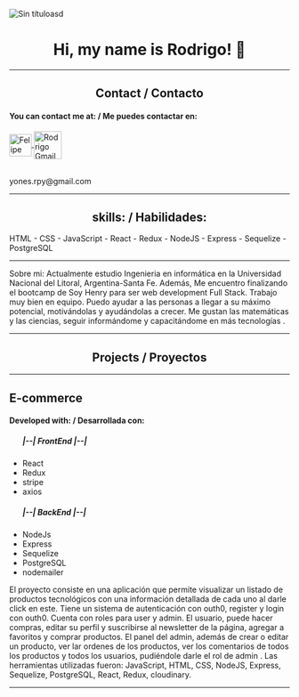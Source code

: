 ![Sin títuloasd](https://user-images.githubusercontent.com/101951428/184951260-b437f98b-af40-4145-ac82-f8944a898cf3.png)

<h1 align="center"> Hi, my name is Rodrigo! 👋</h1>
<hr/>
<h2 align="center"> Contact / Contacto </h2>

<h4> You can contact me at: / Me puedes contactar en: </h4>

<div>
    <a href="https://www.linkedin.com/in/rodrigo-perez-yones/">
      <img align="center" src="https://www.vectorlogo.zone/logos/linkedin/linkedin-icon.svg" alt="Felipe Ciro LinkedIn Profile" height="40" width="40" />
      </a>
    <a href="mailto:yones.rpy@gmail.com">
     <img align="center" src="https://www.vectorlogo.zone/logos/gmail/gmail-icon.svg" alt="Rodrigo Gmail" height="50" width="50" />
     </a>
<div/>
<br/>
<p><label>yones.rpy@gmail.com</label></p>
    
<hr/>
  <h2 align="center">skills: / Habilidades: </h2>
 <p><label>  HTML - CSS - JavaScript - React - Redux - NodeJS - Express - Sequelize - PostgreSQL </label></p>
 <hr/>
  <div>
  <p>
    Sobre mi:
    Actualmente estudio Ingenieria en informática en la Universidad Nacional del Litoral, Argentina-Santa Fe. Además,
    Me encuentro finalizando el bootcamp de Soy Henry para ser web development Full Stack.
    Trabajo muy bien en equipo.
    Puedo ayudar a las personas a llegar a su máximo potencial, motivándolas y ayudándolas a crecer. 
    Me gustan las matemáticas y las ciencias, seguir informándome y capacitándome en más tecnologías .
  </p>
</div>
  <hr/>
<h2 align="center">Projects / Proyectos</h2>
<hr/>
  <h2> E-commerce </h2>

<h4> Developed with: / Desarrollada con: </h4>
<ul>
  <h5>|--| FrontEnd |--|</h5>
    <li>React</li>
    <li>Redux</li>
    <li>stripe</li>
    <li>axios</li>
  <h5>|--| BackEnd |--|</h5>
    <li>NodeJs</li>
    <li>Express</li>
    <li>Sequelize</li>
    <li>PostgreSQL</li>
    <li>nodemailer</li>
</ul>
  El proyecto consiste en una aplicación que permite visualizar un listado de productos tecnológicos con una información detallada de cada uno al darle click en este. Tiene un sistema de autenticación con outh0, register y login con outh0. Cuenta con roles para user y admin. El usuario, puede hacer compras, editar su perfil y suscribirse al newsletter de la página, agregar a favoritos y comprar productos. El panel del admin, además de crear o editar un producto, ver lar ordenes de los productos, ver los comentarios de todos los productos y todos los usuarios, pudiéndole darle el rol de admin . Las herramientas utilizadas fueron: JavaScript, HTML, CSS, NodeJS, Express, Sequelize, PostgreSQL, React, Redux, cloudinary.
  <hr/>
